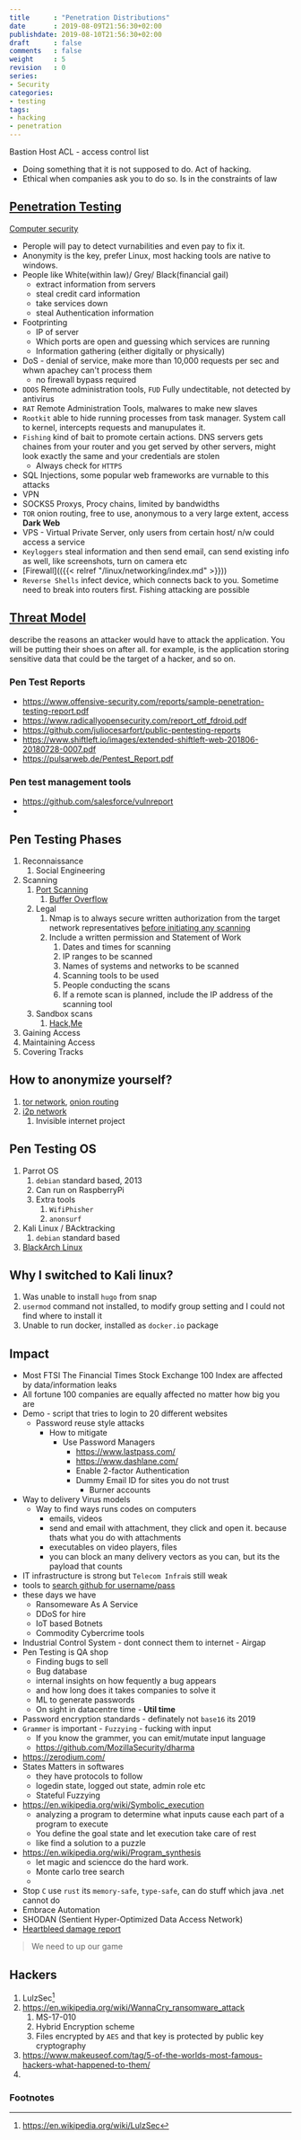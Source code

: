 ```yaml
---
title      : "Penetration Distributions"
date       : 2019-08-09T21:56:30+02:00
publishdate: 2019-08-10T21:56:30+02:00
draft      : false
comments   : false
weight     : 5
revision   : 0
series:
- Security
categories:
- testing
tags:
- hacking
- penetration
---
```


Bastion Host
ACL - access control list
<!-- more -->

- Doing something that it is not supposed to do. Act of hacking.
- Ethical when companies ask you to do so. Is in the constraints of law

## [Penetration Testing](https://en.wikipedia.org/wiki/Penetration_test)

[Computer security](https://en.wikipedia.org/wiki/Computer_security)

- Perople will pay to detect vurnabilities and even pay to fix it.
- Anonymity is the key, prefer Linux, most hacking tools are native to windows.
- People like White(within law)/ Grey/ Black(financial gail)
  - extract information from servers
  - steal credit card information
  - take services down
  - steal Authentication information
- Footprinting
  - IP of server
  - Which ports are open and guessing which services are running
  - Information gathering (either digitally or physically)
- DoS - denial of service, make more than 10,000 requests per sec and whwn apachey can't process them
  - no firewall bypass required
- `DDOS` Remote administration tools, `FUD` Fully undectitable, not detected by antivirus
- `RAT` Remote Administration Tools, malwares to make new slaves
- `Rootkit` able to hide running processes from task manager. System call to kernel, intercepts requests and manupulates it.
- `Fishing` kind of bait to promote certain actions. DNS servers gets chaines from your router and you get served by other servers, might look exactly the same and your credentials are stolen
  - Always check for `HTTPS`
- SQL Injections, some popular web frameworks are vurnable to this attacks
- VPN
- SOCKS5 Proxys, Procy chains, limited by bandwidths
- `TOR` onion routing, free to use, anonymous to a very large extent, access **Dark Web**
- VPS - Virtual Private Server, only users from certain host/ n/w could access a service
- `Keyloggers` steal information and then send email, can send existing info as well, like screenshots, turn on camera etc
- [Firewall](({{< relref "/linux/networking/index.md" >}}))
- `Reverse Shells` infect device, which connects back to you. Sometime need to break into routers first. Fishing attacking are possible

## [Threat Model](https://en.wikipedia.org/wiki/Threat_model)

describe the reasons an attacker would have to attack the application. You will be putting their shoes on after all.
for example, is the application storing sensitive data that could be the target of a hacker, and so on.


### Pen Test Reports

* https://www.offensive-security.com/reports/sample-penetration-testing-report.pdf
* https://www.radicallyopensecurity.com/report_otf_fdroid.pdf
* https://github.com/juliocesarfort/public-pentesting-reports
* https://www.shiftleft.io/images/extended-shiftleft-web-201806-20180728-0007.pdf
* https://pulsarweb.de/Pentest_Report.pdf

### Pen test management tools

* https://github.com/salesforce/vulnreport
* 

## Pen Testing Phases

1. Reconnaissance
   1. Social Engineering
2. Scanning
   1. [Port Scanning](https://en.wikipedia.org/wiki/Port_scanner)
      1. [Buffer Overflow](https://en.wikipedia.org/wiki/Buffer_overflow)
   2. Legal
      1. Nmap is to always secure written authorization from the target network representatives [before initiating any scanning](https://nmap.org/book/legal-issues.html)
      2. Include a written permission and Statement of Work
         1. Dates and times for scanning
         2. IP ranges to be scanned
         3. Names of systems and networks to be scanned
         4. Scanning tools to be used
         5. People conducting the scans
         6. If a remote scan is planned, include the IP address of the scanning tool
   3. Sandbox scans
      1. [Hack,Me](https://hack.me/)
3. Gaining Access
4. Maintaining Access
5. Covering Tracks



## How to anonymize yourself?

1. [tor network](https://en.wikipedia.org/wiki/Tor_(anonymity_network)), [onion routing](https://en.wikipedia.org/wiki/Onion_routing)
2. [i2p network](https://en.wikipedia.org/wiki/I2P)
   1. Invisible internet project

## Pen Testing OS

1. Parrot OS
   1. `debian` standard based, 2013
   2. Can run on RaspberryPi
   3. Extra tools
      1. `WifiPhisher`
      2. `anonsurf`
2. Kali Linux / BAcktracking
   1. `debian` standard based
3. [BlackArch Linux](https://blackarch.org/)

## Why I switched to Kali linux?

1. Was unable to install `hugo` from snap
2. `usermod` command not installed, to modify group setting and I could not find where to install it
3. Unable to run docker, installed as `docker.io` package

## Impact

* Most FTSI The Financial Times Stock Exchange 100 Index are affected by data/information leaks
* All fortune 100 companies are equally affected no matter how big you are
* Demo - script that tries to login to 20 different websites
  * Password reuse style attacks
    * How to mitigate
      * Use Password Managers
        * https://www.lastpass.com/
        * https://www.dashlane.com/
        * Enable 2-factor Authentication
        * Dummy Email ID for sites you do not trust
          * Burner accounts
* Way to delivery Virus models
  * Way to find ways runs codes on computers
    * emails, videos
    * send and email with attachment, they click and open it. because thats what you do with attachments
    * executables on video players, files
    * you can block an many delivery vectors as you can, but its the payload that counts
* IT infrastructure is strong but `Telecom Infra`is still weak
* tools to [search github for username/pass](https://github.com/UnkL4b/GitMiner)
* these days we have
  * Ransomeware As A Service
  * DDoS for hire
  * IoT based Botnets
  * Commodity Cybercrime tools
* Industrial Control System - dont connect them to internet - Airgap
* Pen Testing is QA shop
  * Finding bugs to sell
  * Bug database
  * internal insights on how fequently a bug appears
  * and how long does it takes companies to solve it
  * ML to generate passwords
  * On sight in datacentre time - **Util time**
* Password encryption standards - definately not `base16` its 2019
* `Grammer` is important - `Fuzzying` - fucking with input
  * If you know the grammer, you can emit/mutate input language
  * https://github.com/MozillaSecurity/dharma
* https://zerodium.com/
* States Matters in softwares
  * they have protocols to follow
  * logedin state, logged out state, admin role etc
  * Stateful Fuzzying
* https://en.wikipedia.org/wiki/Symbolic_execution
  * analyzing a program to determine what inputs cause each part of a program to execute
  * You define the goal state and let execution take care of rest
  * like find a solution to a puzzle
* https://en.wikipedia.org/wiki/Program_synthesis
  * let magic and sciencce do the hard work.
  * Monte carlo tree search
  * 
* Stop `C` use `rust` its `memory-safe`, `type-safe`, can do stuff which java .net cannot do
* Embrace Automation
* SHODAN (Sentient Hyper-Optimized Data Access Network)
* [Heartbleed damage report](https://www.shodan.io/report/0Wew7Zq7)

> We need to up our game

## Hackers

1. LulzSec[^1]
2. https://en.wikipedia.org/wiki/WannaCry_ransomware_attack
   1. MS-17-010
   2. Hybrid Encryption scheme
   3. Files encrypted by `AES` and that key is protected by public key cryptography
3. https://www.makeuseof.com/tag/5-of-the-worlds-most-famous-hackers-what-happened-to-them/
4.  

### Footnotes

[^1]: https://en.wikipedia.org/wiki/LulzSec
[^2]: [Picking Locks](https://www.youtube.com/watch?v=rnmcRTnTNC8)
[^3]: [CH 751 most common key](https://www.amazon.com/Southco-CH751-Campers-Cabinets-Locks/dp/B001562UII)
[^4]: https://en.wikipedia.org/wiki/Equation_Group 
[^5]: https://en.wikipedia.org/wiki/Lazarus_Group
[^6]: https://www.shodan.io/
[^7]: https://en.wikipedia.org/wiki/BlackEnergy
[^8]: https://en.wikipedia.org/wiki/Cyber_insurance
[^9]: https://www.binaryedge.io/
[^10]: https://censys.io/
[^11]: https://github.com/knownsec/ZoomEye
[^12]: http://langsec.org/
[^13]: https://en.wikipedia.org/wiki/Weird_machine
[^14]: https://en.wikipedia.org/wiki/Cargo_cult
[^15]: https://www.binaryedge.io/
[^16]: https://nvd.nist.gov/
[^17]: https://blog.osvdb.org/
[^18]: https://www.nist.gov/